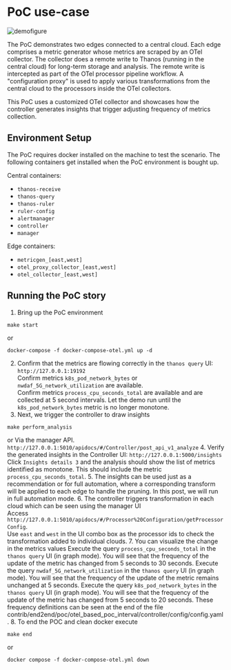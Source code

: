# PoC use-case
![demofigure](../../../../docs/images/poc_otel.svg)

The PoC demonstrates two edges connected to a central cloud. 
Each edge comprises a metric generator whose metrics are scraped by an OTel collector. 
The collector does a remote write to Thanos (running in the central cloud) for long-term storage and analysis. 
The remote write is intercepted as part of the OTel processor pipeline workflow. 
A "configuration proxy" is used to apply various transformations from the central cloud 
to the processors inside the OTel collectors. 

This PoC uses a customized OTel collector and showcases how the controller generates insights that trigger adjusting frequency of metrics collection.

## Environment Setup

The PoC requires docker installed on the machine to test the scenario. 
The following containers get installed when the PoC environment is bought up.

Central containers:
- `thanos-receive`
- `thanos-query`
- `thanos-ruler`
- `ruler-config`
- `alertmanager`
- `controller`
- `manager`

Edge containers:
- `metricgen_[east,west]`
- `otel_proxy_collector_[east,west]`
- `otel_collector_[east,west]`

## Running the PoC story

1. Bring up the PoC environment
```commandline
make start
```
or 
```commandline
docker-compose -f docker-compose-otel.yml up -d
```
2. Confirm that the metrics are flowing correctly in the `thanos query` UI: `http://127.0.0.1:19192`  
Confirm metrics `k8s_pod_network_bytes` or `nwdaf_5G_network_utilization` are available.  
Confirm metrics `process_cpu_seconds_total` are available and are collected at 5 second intervals.
Let the demo run until the `k8s_pod_network_bytes` metric is no longer monotone.
3. Next, we trigger the controller to draw insights
```commandline
make perform_analysis
```
or
Via the manager API. `http://127.0.0.1:5010/apidocs/#/Controller/post_api_v1_analyze`
4. Verify the generated insights in the Controller UI: `http://127.0.0.1:5000/insights`  
Click `Insights details 3` and the analysis should show the list of metrics identified as monotone.
This should include the metric `process_cpu_seconds_total`.
5. The insights can be used just as a recommendation or for full automation, where a corresponding transform will be applied to each edge to handle the pruning. In this post, we will run in full automation mode. 
6. The controller triggers transformation in each cloud which can be seen using the manager UI   
Access `http://127.0.0.1:5010/apidocs/#/Processor%20Configuration/getProcessorConfig`.  
Use `east` and `west` in the UI combo box as the processor ids to check the transformation added to individual clouds. 
7. You can visualize the change in the metrics values 
Execute the query `process_cpu_seconds_total` in the `thanos query` UI (in graph mode). 
You will see that the frequency of the update of the metric has changed from 5 seconds to 30 seconds.
Execute the query `nwdaf_5G_network_utilization` in the `thanos query` UI (in graph mode). 
You will see that the frequency of the update of the metric remains unchanged at 5 seconds.
Execute the query `k8s_pod_network_bytes` in the `thanos query` UI (in graph mode). 
You will see that the frequency of the update of the metric has changed from 5 seconds to 20 seconds.
These frequency definitions can be seen at the end of the file contrib/end2end/poc/otel_based_poc_interval/controller/config/config.yaml.
8. To end the POC and clean docker execute  
```commandline
make end
```
or 
```commandline
docker compose -f docker-compose-otel.yml down
```
